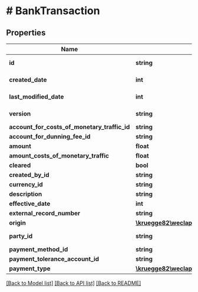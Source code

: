 # # BankTransaction

## Properties

Name | Type | Description | Notes
------------ | ------------- | ------------- | -------------
**id** | **string** |  | [optional] [readonly]
**created_date** | **int** |  | [optional] [readonly]
**last_modified_date** | **int** |  | [optional] [readonly]
**version** | **string** |  | [optional] [readonly]
**account_for_costs_of_monetary_traffic_id** | **string** |  | [optional]
**account_for_dunning_fee_id** | **string** |  | [optional]
**amount** | **float** |  | [optional]
**amount_costs_of_monetary_traffic** | **float** |  | [optional]
**cleared** | **bool** |  | [optional]
**created_by_id** | **string** |  | [optional]
**currency_id** | **string** |  | [optional]
**description** | **string** |  | [optional]
**effective_date** | **int** |  | [optional]
**external_record_number** | **string** |  | [optional]
**origin** | [**\kruegge82\weclapp\Model\MoneyTransactionSource**](MoneyTransactionSource.md) |  | [optional]
**party_id** | **string** |  | [optional] [readonly]
**payment_method_id** | **string** |  | [optional]
**payment_tolerance_account_id** | **string** |  | [optional]
**payment_type** | [**\kruegge82\weclapp\Model\PaymentType**](PaymentType.md) |  | [optional]

[[Back to Model list]](../../README.md#models) [[Back to API list]](../../README.md#endpoints) [[Back to README]](../../README.md)
